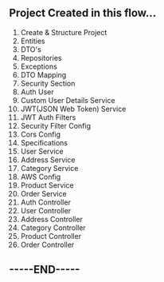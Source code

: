 ## Project Created in this flow...

1. Create & Structure Project
2. Entities
3. DTO's
4. Repositories
5. Exceptions
6. DTO Mapping
7. Security Section
8. Auth User
9. Custom User Details Service
10. JWT(JSON Web Token) Service
11. JWT Auth Filters
12. Security Filter Config
13. Cors Config
14. Specifications
15. User Service
16. Address Service
17. Category Service
18. AWS Config
19. Product Service
20. Order Service
21. Auth Controller
22. User Controller
23. Address Controller
24. Category Controller
25. Product Controller
26. Order Controller
    
## -----END-----
